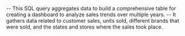 -- This SQL query aggregates data to build a comprehensive table for creating a dashboard to analyze sales trends over multiple years.
-- It gathers data related to customer sales, units sold, different brands that were sold, and the states and stores where the sales took place.
